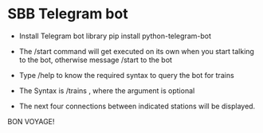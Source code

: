 # SBB Telegram bot

- Install Telegram bot library pip install python-telegram-bot

- The /start command will get executed on its own when you start talking to the bot, otherwise message /start to the bot

- Type /help to know the required syntax to query the bot for trains

- The Syntax is /trains <Departure> <Destination> <Via>, where the <Via> argument is optional

- The next four connections between indicated stations will be displayed.

BON VOYAGE!
